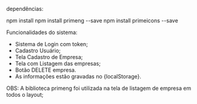 dependências: 

npm install 
npm install primeng --save
npm install primeicons --save

Funcionalidades do sistema:

* Sistema de Login com token;
* Cadastro Usuário;
* Tela Cadastro de Empresa;
* Tela com Listagem das empresas;
* Botão DELETE empresa.
* As informações estão gravadas no {localStorage}.

OBS: A biblioteca primeng foi utilizada na tela de listagem de empresa em todos o layout;
